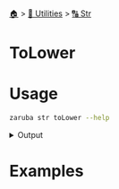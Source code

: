 <!--startTocHeader-->
[🏠](../../README.md) > [🔧 Utilities](../README.md) > [🔠 Str](README.md)
# ToLower
<!--endTocHeader-->

# Usage


```bash
zaruba str toLower --help
```
 
<details>
<summary>Output</summary>
 
```````
Turn string into lower case

Usage:
  zaruba str toLower <string> [flags]

Flags:
  -h, --help   help for toLower
```````
</details>


# Examples



<!--startTocSubtopic-->

<!--endTocSubtopic-->